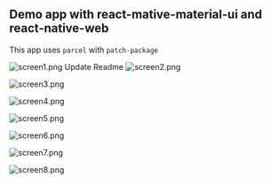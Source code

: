 ## Demo app with react-mative-material-ui and react-native-web

This app uses `parcel` with `patch-package`

![screen1.png](/docs/screen1.png)
Update Readme
![screen2.png](/docs/screen2.png)

![screen3.png](/docs/screen3.png)

![screen4.png](/docs/screen4.png)

![screen5.png](/docs/screen5.png)

![screen6.png](/docs/screen6.png)

![screen7.png](/docs/screen7.png)

![screen8.png](/docs/screen8.png)

